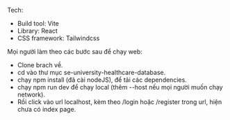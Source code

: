 Tech:
- Build tool: Vite
- Library: React
- CSS framework: Tailwindcss

Mọi người làm theo các bước sau để chạy web:
- Clone brach về.
- cd vào thư mục se-university-healthcare-database.
- chạy npm install (đã cài nodeJS), để tải các dependencies.
- chạy npm run dev để chạy local (thêm --host nếu mọi người muốn chạy network).
- Rồi click vào url localhost, kèm theo /login hoặc /register trong url, hiện chưa có index page.
